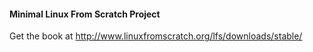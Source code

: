 #### Minimal Linux From Scratch Project


Get the book at http://www.linuxfromscratch.org/lfs/downloads/stable/

